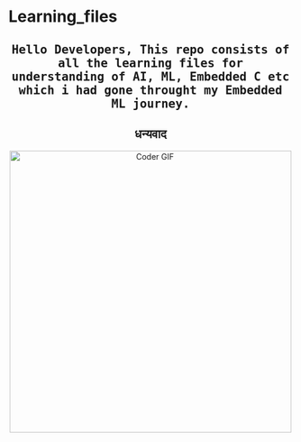 # Learning_files
<h2 align="center">
        <samp>Hello Developers, This repo consists of all the learning files for understanding of AI, ML, Embedded C etc which i had gone throught my Embedded ML journey. 
        </samp>
                
        
<h2 align="center">धन्यवाद</h2>

<p align="center">
  <img src="https://user-images.githubusercontent.com/74038190/212284136-03988914-d899-44b4-b1d9-4eeccf656e44.gif" alt="Coder GIF" width="500">
</p>
